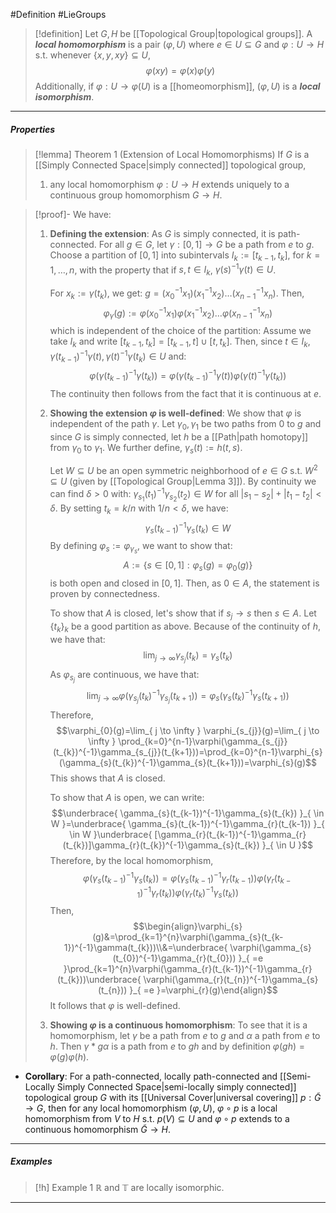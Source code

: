 #Definition #LieGroups 

> [!definition]
> Let $G,H$ be [[Topological Group|topological groups]]. A ***local homomorphism*** is a pair $(\varphi,U)$ where $e\in U\subseteq G$ and $\varphi:U\to H$ s.t. whenever $\{ x,y,xy \}\subseteq U$, $$\varphi(xy)=\varphi(x)\varphi(y)$$
> Additionally, if $\varphi:U\to\varphi(U)$ is a [[homeomorphism]], $(\varphi,U)$ is a ***local isomorphism***.
---
##### Properties
> [!lemma] Theorem 1 (Extension of Local Homomorphisms)
> If $G$ is a [[Simply Connected Space|simply connected]] topological group, 
> 1. any local homomorphism $\varphi:U\to H$ extends uniquely to a continuous group homomorphism $G\to H$.

> [!proof]-
> We have:
> 1. **Defining the extension**:
>    As $G$ is simply connected, it is path-connected. For all $g\in G$, let $\gamma:[0,1]\to G$ be a path from $e$ to $g$. Choose a partition of $[0,1]$ into subintervals $I_{k}:=[t_{k-1},t_{k}]$, for $k=1,\dots,n$, with the property that if $s,t\in I_{k}$, $\gamma(s)^{-1}\gamma(t)\in U$.
>    
>    For $x_{k}:=\gamma(t_{k})$, we get: $g=(x_{0}^{-1}x_{1})(x_{1}^{-1}x_{2})\dots(x_{n-1}^{-1}x_{n})$. Then, $$\varphi_{\gamma}(g):=\varphi(x_{0}^{-1}x_{1})\varphi(x_{1}^{-1}x_{2})\dots\varphi(x_{n-1}^{-1}x_{n})$$which is independent of the choice of the partition: Assume we take $I_{k}$ and write $[t_{k-1},t_{k}]=[t_{k-1},t]\cup[t,t_{k}]$. Then, since $t\in I_{k}$, $\gamma (t_{k-1})^{-1}\gamma(t),\gamma(t)^{-1}\gamma(t_{k})\in U$ and: $$\varphi(\gamma(t_{k-1})^{-1}\gamma(t_{k}))=\varphi(\gamma(t_{k-1})^{-1}\gamma(t))\varphi(\gamma(t)^{-1}\gamma(t_{k}))$$
>    The continuity then follows from the fact that it is continuous at $e$. 
> 2. **Showing the extension $\varphi$ is well-defined**:
>    We show that $\varphi$ is independent of the path $\gamma$. Let $\gamma_{0},\gamma_{1}$ be two paths from $0$ to $g$ and since $G$ is simply connected, let $h$ be a [[Path|path homotopy]] from $\gamma_{0}$ to $\gamma_{1}$. We further define, $\gamma_{s}(t):=h(t,s)$. 
>    
>    Let $W\subseteq U$ be an open symmetric neighborhood of $e\in G$ s.t. $W^2\subseteq U$ (given by [[Topological Group|Lemma 3]]).  By continuity we can find $\delta>0$ with: $\gamma_{s_{1}}(t_{1})^{-1}\gamma_{s_{2}}(t_{2})\in W$ for all $\left| s_{1}-s_{2} \right|+\left| t_{1}-t_{2} \right|<\delta$. By setting $t_{k}=k /n$ with $1 /n<\delta$, we have: $$\gamma_{s}(t_{k-1})^{-1}\gamma_{s}(t_{k})\in W$$By defining $\varphi_{s}:=\varphi_{\gamma_{s}}$, we want to show that: $$A:=\{ s\in [0,1]:\varphi_{s}(g)=\varphi_{0}(g) \}$$is both open and closed in $[0,1]$. Then, as $0\in A$, the statement is proven by connectedness.
>    
>    To show that $A$ is closed, let's show that if $s_{j}\to s$ then $s\in A$. Let $\{ t_{k} \}_{k}$ be a good partition as above. Because of the continuity of $h$, we have that: $$\lim_{ j \to \infty } \gamma_{s_{j}}(t_{k})=\gamma_{s}(t_{k})$$As $\varphi_{s_{j}}$ are continuous, we have that: $$\lim_{ j \to \infty } \varphi(\gamma_{s_{j}}(t_{k})^{-1}\gamma_{s_{j}}(t_{k+1}))=\varphi_{s}(\gamma_{s}(t_{k})^{-1}\gamma_{s}(t_{k+1}))$$Therefore, $$\varphi_{0}(g)=\lim_{ j \to \infty } \varphi_{s_{j}}(g)=\lim_{ j \to \infty } \prod_{k=0}^{n-1}\varphi(\gamma_{s_{j}}(t_{k})^{-1}\gamma_{s_{j}}(t_{k+1}))=\prod_{k=0}^{n-1}\varphi_{s}(\gamma_{s}(t_{k})^{-1}\gamma_{s}(t_{k+1}))=\varphi_{s}(g)$$This shows that $A$ is closed. 
>    
>    To show that $A$ is open, we can write: $$\underbrace{ \gamma_{s}(t_{k-1})^{-1}\gamma_{s}(t_{k}) }_{ \in W }=\underbrace{ \gamma_{s}(t_{k-1})^{-1}\gamma_{r}(t_{k-1}) }_{ \in W }\underbrace{ [\gamma_{r}(t_{k-1})^{-1}\gamma_{r}(t_{k})]\gamma_{r}(t_{k})^{-1}\gamma_{s}(t_{k}) }_{ \in U }$$Therefore, by the local homomorphism, $$\varphi( \gamma_{s}(t_{k-1})^{-1}\gamma_{s}(t_{k}) )= \varphi(\gamma_{s}(t_{k-1})^{-1}\gamma_{r}(t_{k-1}))\varphi(\gamma_{r}(t_{k-1})^{-1}\gamma_{r}(t_{k}))\varphi(\gamma_{r}(t_{k})^{-1}\gamma_{s}(t_{k}))$$Then, $$\begin{align}\varphi_{s}(g)&=\prod_{k=1}^{n}\varphi(\gamma_{s}(t_{k-1})^{-1}\gamma(t_{k}))\\&=\underbrace{ \varphi(\gamma_{s}(t_{0})^{-1}\gamma_{r}(t_{0})) }_{ =e }\prod_{k=1}^{n}\varphi(\gamma_{r}(t_{k-1})^{-1}\gamma_{r}(t_{k}))\underbrace{ \varphi(\gamma_{r}(t_{n})^{-1}\gamma_{s}(t_{n})) }_{ =e }=\varphi_{r}(g)\end{align}$$It follows that $\varphi$ is well-defined.
>  3. **Showing $\varphi$ is a continuous homomorphism**:
>     To see that it is a homomorphism, let $\gamma$ be a path from $e$ to $g$ and $\alpha$ a path from $e$ to $h$. Then $\gamma*g\alpha$ is a path from $e$ to $gh$ and by definition $\varphi(gh)=\varphi(g)\varphi(h)$.
- **Corollary**: For a path-connected, locally path-connected and [[Semi-Locally Simply Connected Space|semi-locally simply connected]] topological group $G$ with its [[Universal Cover|universal covering]] $p:\tilde{G} \to G$, then for any local homomorphism $(\varphi,U)$, $\varphi \circ p$ is a local homomorphism from $V$ to $H$ s.t. $p(V)\subseteq U$ and $\varphi \circ p$ extends to a continuous homomorphism $\tilde{G}\to H$.
---
##### Examples
> [!h] Example 1
> $\mathbb{R}$ and $\mathbb{T}$ are locally isomorphic.
---
